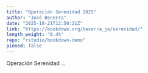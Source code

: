 ```yaml
---
title: "Operación Serenidad 2025"
author: "José Becerra"
date: "2025-10-21T12:50:21Z"
link: "https://bookdown.org/becerra_je/serenidad/"
length_weight: "8.4%"
repo: "rstudio/bookdown-demo"
pinned: false
---
```


Operación Serenidad ...
